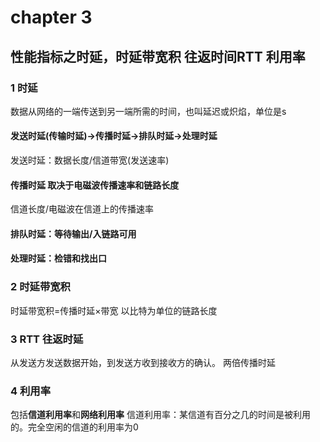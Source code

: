 # chapter 3

## 性能指标之时延，时延带宽积 往返时间RTT 利用率

### 1 时延

数据从网络的一端传送到另一端所需的时间，也叫延迟或炽焰，单位是s

#### 发送时延\(传输时延\)-&gt;传播时延-&gt;排队时延-&gt;处理时延

发送时延：数据长度/信道带宽\(发送速率\)

#### 传播时延 取决于电磁波传播速率和链路长度

信道长度/电磁波在信道上的传播速率

#### 排队时延：等待输出/入链路可用

#### 处理时延：检错和找出口

### 2 时延带宽积

时延带宽积=传播时延×带宽
以比特为单位的链路长度

### 3 RTT 往返时延

从发送方发送数据开始，到发送方收到接收方的确认。
两倍传播时延

### 4 利用率

包括**信道利用率**和**网络利用率**
信道利用率：某信道有百分之几的时间是被利用的。完全空闲的信道的利用率为0

